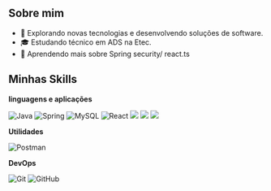 ## Sobre mim
- 🤔 Explorando novas tecnologias e desenvolvendo soluções de software.
- 🎓 Estudando técnico em ADS na Etec.
- 🌱 Aprendendo mais sobre Spring security/ react.ts

## Minhas Skills
**linguagens e aplicações**


![Java](https://img.shields.io/badge/-Java-333333?style=flat&logo=Java&logoColor=007396)
![Spring](https://img.shields.io/badge/Spring-6DB33F?style=for-the-badge&logo=spring&logoColor=white)
![MySQL](https://img.shields.io/badge/-MySQL-333333?style=flat&logo=mysql)
![React](https://img.shields.io/badge/-React-333333?style=flat&logo=react)
<img src="https://img.shields.io/badge/HTML-239120?style=for-the-badge&logo=html5&logoColor=white"/> 
<img src="https://img.shields.io/badge/CSS-239120?style=for-the-badge&logo=css3&logoColor=white"/> 
<img src="https://img.shields.io/badge/Javascript-323330?style=for-the-badge&logo=javascript&logoColor=F7DF1E"/>


**Utilidades**

![Postman](https://img.shields.io/badge/-Postman-333333?style=flat&logo=postman)


**DevOps**


![Git](https://img.shields.io/badge/-Git-333333?style=flat&logo=git)
![GitHub](https://img.shields.io/badge/-GitHub-333333?style=flat&logo=github)
